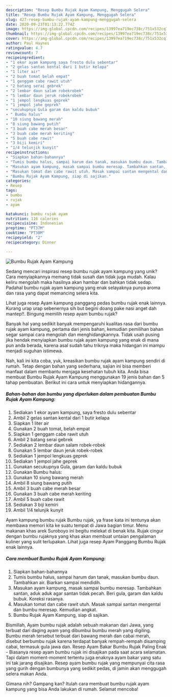 ```yaml
---
description: "Resep Bumbu Rujak Ayam Kampung, Menggugah Selera"
title: "Resep Bumbu Rujak Ayam Kampung, Menggugah Selera"
slug: 427-resep-bumbu-rujak-ayam-kampung-menggugah-selera
date: 2020-09-23T01:13:22.774Z
image: https://img-global.cpcdn.com/recipes/13997ea719ec738c/751x532cq70/bumbu-rujak-ayam-kampung-foto-resep-utama.jpg
thumbnail: https://img-global.cpcdn.com/recipes/13997ea719ec738c/751x532cq70/bumbu-rujak-ayam-kampung-foto-resep-utama.jpg
cover: https://img-global.cpcdn.com/recipes/13997ea719ec738c/751x532cq70/bumbu-rujak-ayam-kampung-foto-resep-utama.jpg
author: Paul Haynes
ratingvalue: 4.7
reviewcount: 7
recipeingredient:
- "1 ekor ayam kampung saya fresto dulu sebentar"
- "2 gelas santan kental dari 1 butir kelapa"
- "1 liter air"
- "2 buah tomat belah empat"
- "1 genggam cabe rawit utuh"
- "2 batang serai gebrek"
- "2 lembar daun salam robekrobek"
- "5 lembar daun jeruk robekrobek"
- "1 jempol lengkuas geprek"
- "1 jempol jahe geprek"
- "secukupnya Gula garam dan kaldu bubuk"
- " Bumbu halus"
- "10 siung bawang merah"
- "8 siung bawang putih"
- "3 buah cabe merah besar"
- "3 buah cabe merah keriting"
- "5 buah cabe rawit"
- "3 biji kemiri"
- "1/4 telunjik kunyit"
recipeinstructions:
- "Siapkan bahan-bahannya"
- "Tumis bumbu halus, sampai harum dan tanak, masukan bumbu daun. Tambahkan air. Biarkan sampai mendidih."
- "Masukan ayam kampung, masak sampai bumbu meresap. Tambahkan santan, aduk aduk agar santan tidak pecah. Beri gula, garam dan kaldu bubuk. Koreksi rasanya."
- "Masukan tomat dan cabe rawit utuh. Masak sampai santan mengental dan bumbu meresap. Kemudian angkat."
- "Bumbu Rujak Ayam Kampung, siap di sajikan."
categories:
- Resep
tags:
- bumbu
- rujak
- ayam

katakunci: bumbu rujak ayam 
nutrition: 116 calories
recipecuisine: Indonesian
preptime: "PT37M"
cooktime: "PT30M"
recipeyield: "2"
recipecategory: Dinner

---
```



![Bumbu Rujak Ayam Kampung](https://img-global.cpcdn.com/recipes/13997ea719ec738c/751x532cq70/bumbu-rujak-ayam-kampung-foto-resep-utama.jpg)

Sedang mencari inspirasi resep bumbu rujak ayam kampung yang unik? Cara menyiapkannya memang tidak susah dan tidak juga mudah. Kalau keliru mengolah maka hasilnya akan hambar dan bahkan tidak sedap. Padahal bumbu rujak ayam kampung yang enak selayaknya punya aroma dan rasa yang dapat memancing selera kita.

Lihat juga resep Ayam kampung panggang pedas bumbu rujak enak lainnya. Kurang urap urap sebenernya sih but begini doang pake nasi anget dah mantep!!. Bingung memilih resep ayam bumbu rujak?

Banyak hal yang sedikit banyak mempengaruhi kualitas rasa dari bumbu rujak ayam kampung, pertama dari jenis bahan, kemudian pemilihan bahan segar sampai cara mengolah dan menghidangkannya. Tidak usah pusing jika hendak menyiapkan bumbu rujak ayam kampung yang enak di mana pun anda berada, karena asal sudah tahu triknya maka hidangan ini mampu menjadi suguhan istimewa.


Nah, kali ini kita coba, yuk, kreasikan bumbu rujak ayam kampung sendiri di rumah. Tetap dengan bahan yang sederhana, sajian ini bisa memberi manfaat dalam membantu menjaga kesehatan tubuh kita. Anda bisa membuat Bumbu Rujak Ayam Kampung menggunakan 19 jenis bahan dan 5 tahap pembuatan. Berikut ini cara untuk menyiapkan hidangannya.

<!--inarticleads1-->

##### Bahan-bahan dan bumbu yang diperlukan dalam pembuatan Bumbu Rujak Ayam Kampung:

1. Sediakan 1 ekor ayam kampung, saya fresto dulu sebentar
1. Ambil 2 gelas santan kental dari 1 butir kelapa
1. Siapkan 1 liter air
1. Gunakan 2 buah tomat, belah empat
1. Siapkan 1 genggam cabe rawit utuh
1. Ambil 2 batang serai gebrek
1. Sediakan 2 lembar daun salam robek-robek
1. Gunakan 5 lembar daun jeruk robek-robek
1. Sediakan 1 jempol lengkuas geprek
1. Sediakan 1 jempol jahe geprek
1. Gunakan secukupnya Gula, garam dan kaldu bubuk
1. Gunakan  Bumbu halus:
1. Gunakan 10 siung bawang merah
1. Ambil 8 siung bawang putih
1. Ambil 3 buah cabe merah besar
1. Gunakan 3 buah cabe merah keriting
1. Ambil 5 buah cabe rawit
1. Sediakan 3 biji kemiri
1. Ambil 1/4 telunjik kunyit


Ayam kampung bumbu rujak Bumbu rujak, ya frase kata ini tentunya akan membawa memori kita ke suatu tempat di Jawa bagian timur. Menu makanan khas arek Suroboyo ini begitu melekat di benak kita. Rujak cingur dengan bumbu rujaknya yang khas akan membuat untaian pengalaman kuliner yang sulit terlupakan. Lihat juga resep Ayam Panggang Bumbu Rujak enak lainnya. 

<!--inarticleads2-->

##### Cara membuat Bumbu Rujak Ayam Kampung:

1. Siapkan bahan-bahannya
1. Tumis bumbu halus, sampai harum dan tanak, masukan bumbu daun. Tambahkan air. Biarkan sampai mendidih.
1. Masukan ayam kampung, masak sampai bumbu meresap. Tambahkan santan, aduk aduk agar santan tidak pecah. Beri gula, garam dan kaldu bubuk. Koreksi rasanya.
1. Masukan tomat dan cabe rawit utuh. Masak sampai santan mengental dan bumbu meresap. Kemudian angkat.
1. Bumbu Rujak Ayam Kampung, siap di sajikan.


Bismillah, Ayam bumbu rujak adalah sebuah makanan dari Jawa, yang terbuat dari daging ayam yang dibumbui bumbu merah yang digiling. Bumbu merah tersebut terbuat dari bawang merah dan cabai merah, disebut berbumbu rujak karena terdapat banyak rempah-rempah disamping cabai, termasuk gula jawa dan. Resep Ayam Bakar Bumbu Rujak Paling Enak - Biasanya resep ayam bumbu rujak ini disajikan pada saat acara selamatan. Tapi dalam moment-moment tertentu juga enaknya ayam bakar yang satu ini tak jarang disajikan. Resep ayam bumbu rujak yang mempunyai cita rasa yang gurih dengan bumbunya yang sedikit pedas, di jamin akan menggugah selera makan Anda. 

Gimana nih? Gampang kan? Itulah cara membuat bumbu rujak ayam kampung yang bisa Anda lakukan di rumah. Selamat mencoba!
